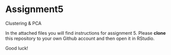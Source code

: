# Assignment5
Clustering &amp; PCA

In the attached files you will find instructions for assignment 5. Please **clone** this repository to your own Github account and then open it in RStudio.

Good luck!
